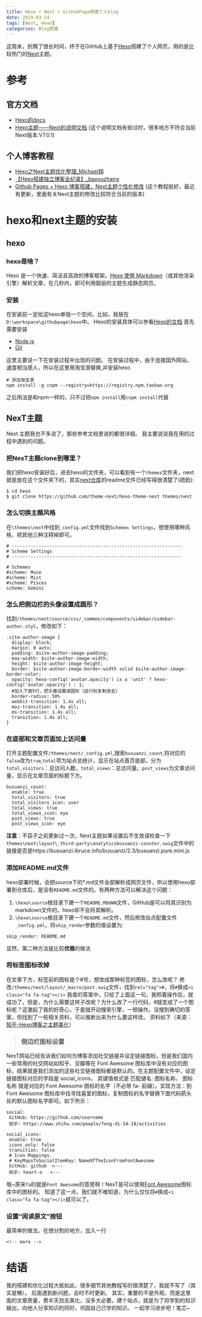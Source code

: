 ```yaml
---
title: Hexo + Next + GitHubPage搭建个人blog
date: 2019-03-24
tags: [Next, Hexo]
categories: Blog搭建
---
```

这周末，折腾了很长时间，终于在GitHub上基于[Hexo](https://hexo.io)搭建了个人网页，用的是比较热门的[Next](https://theme-next.org/)主题。
<!-- more -->
# 参考
## 官方文档
* [Hexo的docs](https://hexo.io/docs/)
* [Hexo主题——Next的说明文档](http://theme-next.iissnan.com/)
(这个说明文档有些过时，很多地方不符合当前Next版本:V7.0.1)

## 个人博客教程
* [Hexo之Next主题优化整理_Michael翔](http://michael728.github.io/2015/11/30/hexo-next-optimize/)
* [【Hexo搭建独立博客全纪录】_baoyuzhang](https://baoyuzhang.github.io/2017/05/12/%E3%80%90Hexo%E6%90%AD%E5%BB%BA%E7%8B%AC%E7%AB%8B%E5%8D%9A%E5%AE%A2%E5%85%A8%E7%BA%AA%E5%BD%95%E3%80%91%EF%BC%88%E4%B8%89%EF%BC%89%E4%BD%BF%E7%94%A8Hexo%E6%90%AD%E5%BB%BA%E5%8D%9A%E5%AE%A2/)
* [Github Pages + Hexo 博客搭建，Next主题个性化修改](https://www.lixint.me/hexo-blog.html)
(这个教程挺好，最近有更新，里面有关Next主题的修改比较符合当前的版本)

# hexo和next主题的安装
## hexo
### hexo是啥？
Hexo 是一个快速、简洁且高效的博客框架。[Hexo 使用 Markdown](https://daringfireball.net/projects/markdown/)（或其他渲染引擎）解析文章，在几秒内，即可利用靓丽的主题生成静态网页。
### 安装
在安装前一定给这hexo单独一个空间，比如，我放在 `D:\workspace\githubpage\hexo`中。
Hexo的安装具体可以参看[Hexo的文档](https://hexo.io/docs/)
首先需要安装
* [Node.js](https://nodejs.org/)
* [Git](https://git-scm.com/)

这里主要说一下在安装过程中出现的问题。
在安装过程中，由于连接国外网站，速度相当感人，所以在这里用淘宝源替换,并安装hexo
```shell
# 添加淘宝源
npm install -g cnpm --registry=https://registry.npm.taobao.org
```
之后用法是和npm一样的，只不过把`npm install`用`cnpm install`代替
## NexT主题
Next 主题我也不多说了，那些参考文档里说的都很详细。
我主要说说我在用的过程中遇到的问题。
### 把NexT主题clone到哪里？
我们把hexo安装好后，进去hexo的文件夹，可以看到有一个`themes`文件夹，next就是放在这个文件夹下的，其实[next仓库](https://github.com/theme-next/hexo-theme-next)的readme文件已经写得很清楚了(捂脸):
```
$ cd hexo
$ git clone https://github.com/theme-next/hexo-theme-next themes/next
```
### 怎么切换主题风格
在`\themes\next`中找到`_config.yml`文件找到`Schemes Settings`，想使用哪种风格，把其他三种注释掉即可。
```
# ---------------------------------------------------------------
# Scheme Settings
# ---------------------------------------------------------------

# Schemes
#scheme: Muse
#scheme: Mist
#scheme: Pisces
scheme: Gemini
```
### 怎么把侧边栏的头像设置成圆形？
找到`/themes/next/source/css/_common/components/sidebar/sidebar-author.styl`，修改如下：
```
.site-author-image {
  display: block;
  margin: 0 auto;
  padding: $site-author-image-padding;
  max-width: $site-author-image-width;
  height: $site-author-image-height;
  border: $site-author-image-border-width solid $site-author-image-border-color;
  opacity: hexo-config('avatar.opacity') is a 'unit' ? hexo-config('avatar.opacity') : 1;
  #加入下面5行，把头像设置成圆形（这行别复制进去）
  border-radius: 50%
  webkit-transition: 1.4s all;
  moz-transition: 1.4s all;
  ms-transition: 1.4s all;
  transition: 1.4s all;
}
```
### 在底部和文章页面加上访问量
打开主题配置文件`/themes/next/_config.yml`,搜索`busuanzi_count`,将对应的`false`改为`true`,`total`项为站点总统计，显示在站点首页底部，分为`total_visitors`：总访问人数，`total_views`：总访问量。`post_views`为文章访问量，显示在文章页面的标题下方。
```
busuanzi_count:
  enable: true
  total_visitors: true
  total_visitors_icon: user
  total_views: true
  total_views_icon: eye
  post_views: true
  post_views_icon: eye
```
**注意**：不蒜子之前更新过一次，Next主题如果设置后不生效请检查一下`themes\next\layout\_third-party\analyticsbusuanzi-counter.swig`文件中的链接是否是https://busuanzi.ibruce.info/busuanzi/2.3/busuanzi.pure.mini.js

### 添加README.md文件
hexo部署时候，会把source下的*.md文件全部解析成网页文件，所以使用hexo部署到仓库后，是没有`README.md`文件的。有两种方法可以解决这个问题：
1. `\hexo\source`根目录下建一个`README.MDOWN`文件，GitHub是可以将其识别为markdown文件的，hexo却不会将其解析。
2. `\hexo\source`根目录下建一个`README.md`文件，然后修改站点配置文件`_config.yml`，将`skip_render`参数的值设置为:
```
skip_render: README.md
```
显然，第二种方法是比较**优雅**的做法

### 将标签图标改掉
在文章下方，标签前的图标是个#号，想改成那种标签的图标，怎么改呢？
修改`/themes/next/layout/_macro/post.swig`文件，找到`rel="tag">#`，将`#`换成`<i class="fa fa-tag"></i>`
我查的答案中，只给了上面这一句，我照着操作后，就成功了，但是，为什么需要这样子改呢？为什么改了一行代码，#就变成了一个图标呢？这激起了我的好奇心，于是就开动搜索引擎，一顿操作。没搜到确切的答案，但找到了一些相关资料，可以推断出来为什么要这样改。
资料如下（来源：[知乎-Hexo博客之主题美化](https://zhuanlan.zhihu.com/p/28360099)）
> ### 侧边栏图标设置
 NexT网站已经告诉我们如何为博客添加社交链接并设定链接图标，但是我们国内一些常用的社交网站如知乎、豆瓣等在 Font Awesome 图标库中没有对应的图标，结果就是我们添加的这些社交链接图标都是默认的。在主题配置文件中，设定链接图标对应的字段是 social_icons， 其键值格式是 匹配键名: 图标名称， 图标名称 就是对应的 Font Awesome 图标的名字（不必带 fa- 前缀）。实现方法：到 Font Awesome 图标库中找寻找喜爱的图标，复制图标的名字替换下面代码箭头处的默认图标名字即可。如下所示：
 ```
 social:
  GitHub: https://github.com/username
  知乎: https://www.zhihu.com/people/feng-di-54-18/activities

 social_icons:
  enable: true
  icons_only: false
  transition: false
  # Icon Mappings.
  # KeyMapsToSocialItemKey: NameOfTheIconFromFontAwesome
  GitHub: github  <---
  知乎: heart-o   <---
 ```
 哦~原来`fa`的就是`Font Awesome`的意思啊！NexT是可以使用[Font Awesome](https://fontawesome.com/icons)图标库中的图标的。
知道了这一点，我们就不难知道，为什么仅仅将`#`换成`<i class="fa fa-tag"></i>`就可以了。


### 设置“阅读原文”按钮
最简单的做法，在想分割的地方，加入一行
```
<!-- more -->
```

# 结语
我的搭建和优化过程大抵如此，很多细节其他教程写的很清楚了，我就不写了（其实是懒）。
后面遇到新问题，会时不时更新。
其实，重要的不是外观，而是这里面的文章质量，费半天劲去美化，没多大必要。建个站点，就是为了将学到的知识输出，向他人分享知识的同时，巩固自己已学的知识。
一起学习进步吧！笔芯~